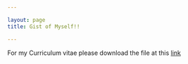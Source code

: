 ```yaml
---

layout: page
title: Gist of Myself!!

---
```

For my Curriculum vitae please download the file at this [link](https://github.com/Ravitha/Ravitha.github.io/blob/master/CV%20-%20Ravitha%20Rajalakshmi.pdf)
